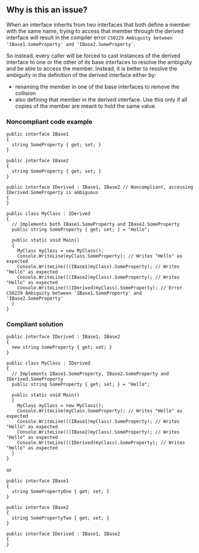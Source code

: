 ## Why is this an issue?

When an interface inherits from two interfaces that both define a member with the same name, trying to access that member through the derived
interface will result in the compiler error `CS0229 Ambiguity between 'IBase1.SomeProperty' and 'IBase2.SomeProperty'`.

So instead, every caller will be forced to cast instances of the derived interface to one or the other of its base interfaces to resolve the
ambiguity and be able to access the member. Instead, it is better to resolve the ambiguity in the definition of the derived interface either by:

-   renaming the member in one of the base interfaces to remove the collision
-   also defining that member in the derived interface. Use this only if all copies of the member are meant to hold the same value.

### Noncompliant code example

    public interface IBase1
    {
      string SomeProperty { get; set; }
    }
    
    public interface IBase2
    {
      string SomeProperty { get; set; }
    }
    
    public interface IDerived : IBase1, IBase2 // Noncompliant, accessing IDerived.SomeProperty is ambiguous
    {
    }
    
    public class MyClass : IDerived
    {
      // Implements both IBase1.SomeProperty and IBase2.SomeProperty
      public string SomeProperty { get; set; } = "Hello";
    
      public static void Main()
      {
        MyClass myClass = new MyClass();
        Console.WriteLine(myClass.SomeProperty); // Writes "Hello" as expected
        Console.WriteLine(((IBase1)myClass).SomeProperty); // Writes "Hello" as expected
        Console.WriteLine(((IBase2)myClass).SomeProperty); // Writes "Hello" as expected
        Console.WriteLine(((IDerived)myClass).SomeProperty); // Error CS0229 Ambiguity between 'IBase1.SomeProperty' and 'IBase2.SomeProperty'
      }
    }

### Compliant solution

    public interface IDerived : IBase1, IBase2
    {
      new string SomeProperty { get; set; }
    }
    
    public class MyClass : IDerived
    {
      // Implements IBase1.SomeProperty, IBase2.SomeProperty and IDerived.SomeProperty
      public string SomeProperty { get; set; } = "Hello";
    
      public static void Main()
      {
        MyClass myClass = new MyClass();
        Console.WriteLine(myClass.SomeProperty); // Writes "Hello" as expected
        Console.WriteLine(((IBase1)myClass).SomeProperty); // Writes "Hello" as expected
        Console.WriteLine(((IBase2)myClass).SomeProperty); // Writes "Hello" as expected
        Console.WriteLine(((IDerived)myClass).SomeProperty); // Writes "Hello" as expected
      }
    }

or

    public interface IBase1
    {
      string SomePropertyOne { get; set; }
    }
    
    public interface IBase2
    {
      string SomePropertyTwo { get; set; }
    }
    
    public interface IDerived : IBase1, IBase2
    {
    }